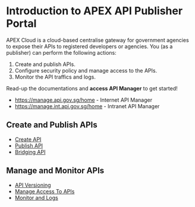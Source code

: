 # Introduction to APEX API Publisher Portal

APEX Cloud is a cloud-based centralise gateway for government agencies to expose their APIs to registered developers or agencies. You (as a publisher) can perform the following actions:

1. Create and publish APIs.
2. Configure security policy and manage access to the APIs.
3. Monitor the API traffics and logs.

Read-up the documentations and **access API Manager** to get started!

- https://manage.api.gov.sg/home - Internet API Manager
- https://manage.int.api.gov.sg/home - Intranet API Manager

## Create and Publish APIs

- [Create API](docs/publisher/create-api)
- [Publish API](docs/publisher/publish-api.md)
- [Bridging API](docs/publisher/bridging-apis.md)

## Manage and Monitor APIs

- [API Versioning](docs/publisher/api-versioning.md)
- [Manage Access To APIs](docs/publisher/manage-access-to-apis.md)
- [Monitor and Logs](docs/publisher/monitor-and-logs.md)
